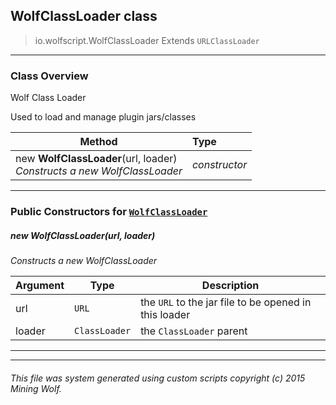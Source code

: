 ## WolfClassLoader __class__

>io.wolfscript.WolfClassLoader
>Extends `URLClassLoader`

---

### Class Overview

Wolf Class Loader <p/> Used to load and manage plugin jars/classes

Method | Type   
--- | :--- 
new __WolfClassLoader__(url, loader) <br> _Constructs a new WolfClassLoader_ | _constructor_



---

### Public Constructors for [`WolfClassLoader`](WolfClassLoader.md)

##### <a id='wolfclassloader'></a>new __WolfClassLoader__(url, loader) 

_Constructs a new WolfClassLoader_

Argument | Type | Description  
--- | --- | --- 
url | `URL` | the `URL` to the jar file to be opened in this loader
loader | `ClassLoader` | the `ClassLoader` parent

---
---


###### This file was system generated using custom scripts copyright (c) 2015 Mining Wolf.
	


